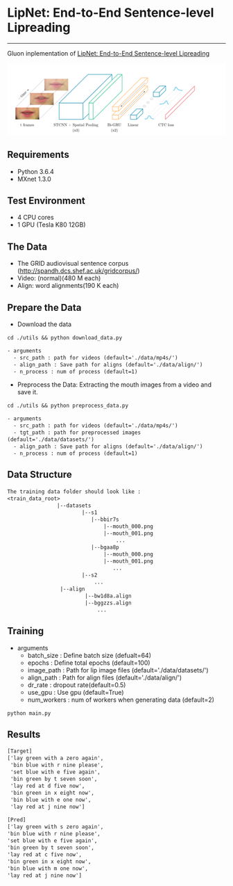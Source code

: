 # LipNet: End-to-End Sentence-level Lipreading

---

Gluon inplementation of [LipNet: End-to-End Sentence-level Lipreading](https://arxiv.org/abs/1611.01599)

![net_structure](asset/network_structure.png)

## Requirements
- Python 3.6.4
- MXnet 1.3.0


## Test Environment
- 4 CPU cores
- 1 GPU (Tesla K80 12GB)


## The Data
- The GRID audiovisual sentence corpus (http://spandh.dcs.shef.ac.uk/gridcorpus/)
- Video: (normal)(480 M each)
- Align: word alignments(190 K each) 

## Prepare the Data
- Download the data
```
cd ./utils && python download_data.py
```

```
- arguments
  - src_path : path for videos (default='./data/mp4s/')
  - align_path : Save path for aligns (default='./data/align/')
  - n_process : num of process (default=1)
```

- Preprocess the Data: Extracting the mouth images from a video and save it.

```
cd ./utils && python preprocess_data.py
```

```
- arguments
  - src_path : path for videos (default='./data/mp4s/')
  - tgt_path : path for preprocessed images (default='./data/datasets/')
  - align_path : Save path for aligns (default='./data/align/')
  - n_process : num of process (default=1)
```


## Data Structure

```
The training data folder should look like : 
<train_data_root>
                |--datasets
                        |--s1
                           |--bbir7s
                               |--mouth_000.png
                               |--mouth_001.png
                                   ...
                           |--bgaa8p
                               |--mouth_000.png
                               |--mouth_001.png
                                  ...
                        |--s2
                            ...
                 |--align
                         |--bw1d8a.align
                         |--bggzzs.align
                             ...

```


## Training

- arguments
  - batch_size : Define batch size (defualt=64)
  - epochs : Define total epochs (default=100)
  - image_path : Path for lip image files (default='./data/datasets/')
  - align_path : Path for align files (default='./data/align/')
  - dr_rate : dropout rate(default=0.5)
  - use_gpu : Use gpu (default=True)
  - num_workers : num of workers when generating data (default=2)
  
```
python main.py
```

## Results
```
[Target]
['lay green with a zero again',
 'bin blue with r nine please',
 'set blue with e five again',
 'bin green by t seven soon',
 'lay red at d five now',
 'bin green in x eight now',
 'bin blue with e one now',
 'lay red at j nine now']
 ```
 
 ```
[Pred]
['lay green with s zero again',
 'bin blue with r nine please',
 'set blue with e five again',
 'bin green by t seven soon',
 'lay red at c five now',
 'bin green in x eight now',
 'bin blue with m one now',
 'lay red at j nine now']
 ```
  


